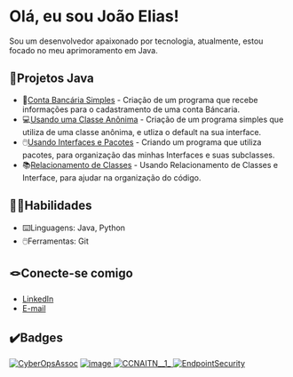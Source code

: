 # Olá, eu sou João Elias!
Sou um desenvolvedor apaixonado por tecnologia, atualmente, estou focado no meu aprimoramento em Java.

## 🔎Projetos Java

* 🏦[Conta Bancária Simples](https://github.com/640Joao/java-basico.git) - Criação de um programa que recebe informações para o cadastramento de uma conta Báncaria.
* 💻[Usando uma Classe Anônima](https://github.com/640Joao/interface-simples.git) - Criação de um programa simples que utiliza de uma classe anônima, e utliza o default na sua interface.
* 🖱️[Usando Interfaces e Pacotes](https://github.com/640Joao/atividades-java.git) - Criando um programa que utiliza pacotes, para organização das minhas Interfaces e suas subclasses.
* 📚[Relacionamento de Classes](https://github.com/640Joao/livraria.git) - Usando Relacionamento de Classes e Interface, para ajudar na organização do código.

## 💪🏼Habilidades

* ⌨️Linguagens: Java, Python
* 🖱️Ferramentas: Git

## 🪢Conecte-se comigo

* [LinkedIn](https://www.linkedin.com/in/joão-elias-negreiros-de-souza-matos-87a598307)
* [E-mail](joanegreiros15@gmail.com)

## ✔️Badges

[![CyberOpsAssoc](https://github.com/user-attachments/assets/aa9a5190-386a-4ff7-9800-90f1c0bc91b3)](https://www.credly.com/badges/a992e1aa-8d70-4262-a330-ad5f44bcbd0d/public_url)
[![image](https://github.com/user-attachments/assets/818984b8-401a-4653-928a-6030f5cc6842)
](https://www.credly.com/badges/ccdbeb9e-6509-49bc-b9ad-e1fead2eb9c5/public_url)
[![CCNAITN__1_](https://github.com/user-attachments/assets/de81bd3a-5f5a-4702-bfd7-9e7883d0de95)
](https://www.credly.com/badges/1001476e-2177-4021-b6ea-d3820858b3fc/public_url)
[![EndpointSecurity](https://github.com/user-attachments/assets/e9ea223b-6d41-4998-9be4-7565583ed1f4)
](https://www.credly.com/badges/28d63bc6-a513-4534-978f-fe06f984547b/public_url)
